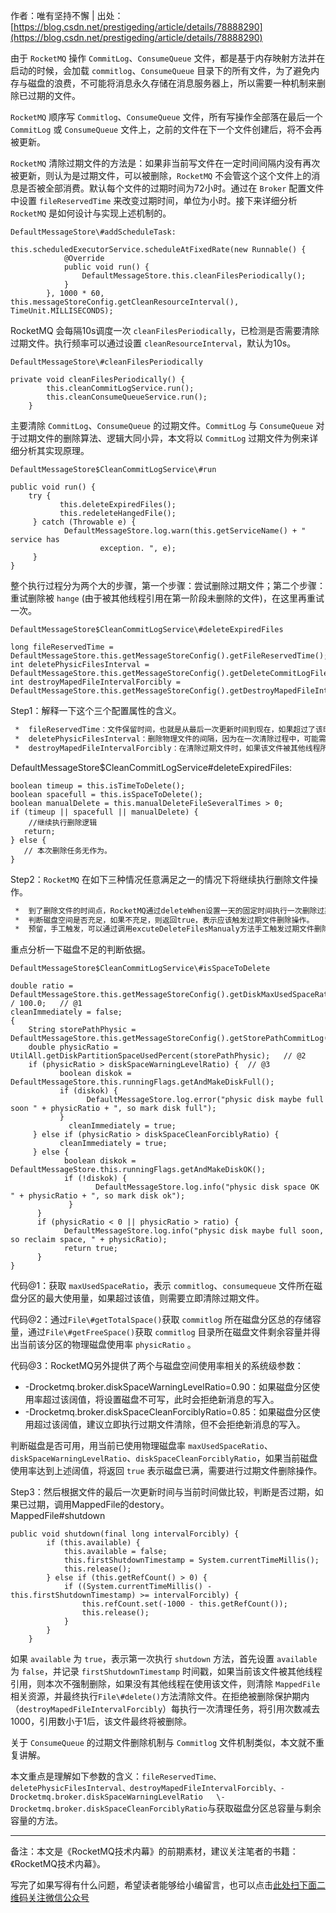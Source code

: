 作者：唯有坚持不懈 | 出处：[https://blog.csdn.net/prestigeding/article/details/78888290](https://blog.csdn.net/prestigeding/article/details/78888290)

由于 `RocketMQ` 操作 `CommitLog`、`ConsumeQueue` 文件，都是基于内存映射方法并在启动的时候，会加载 `commitlog`、`ConsumeQueue` 目录下的所有文件，为了避免内存与磁盘的浪费，不可能将消息永久存储在消息服务器上，所以需要一种机制来删除已过期的文件。

`RocketMQ` 顺序写 `Commitlog`、`ConsumeQueue` 文件，所有写操作全部落在最后一个 `CommitLog` 或 `ConsumeQueue` 文件上，之前的文件在下一个文件创建后，将不会再被更新。

`RocketMQ` 清除过期文件的方法是：如果非当前写文件在一定时间间隔内没有再次被更新，则认为是过期文件，可以被删除，`RocketMQ` 不会管这个这个文件上的消息是否被全部消费。默认每个文件的过期时间为72小时。通过在 `Broker` 配置文件中设置 `fileReservedTime` 来改变过期时间，单位为小时。接下来详细分析 `RocketMQ` 是如何设计与实现上述机制的。

`DefaultMessageStore\#addScheduleTask:`

```
this.scheduledExecutorService.scheduleAtFixedRate(new Runnable() {
            @Override
            public void run() {
                DefaultMessageStore.this.cleanFilesPeriodically();
            }
        }, 1000 * 60, this.messageStoreConfig.getCleanResourceInterval(), TimeUnit.MILLISECONDS);
```

RocketMQ 会每隔10s调度一次 `cleanFilesPeriodically`，已检测是否需要清除过期文件。执行频率可以通过设置 `cleanResourceInterval`，默认为10s。

`DefaultMessageStore\#cleanFilesPeriodically`

```
private void cleanFilesPeriodically() {
        this.cleanCommitLogService.run();
        this.cleanConsumeQueueService.run();
    }
```

主要清除 `CommitLog`、`ConsumeQueue` 的过期文件。`CommitLog` 与 `ConsumeQueue` 对于过期文件的删除算法、逻辑大同小异，本文将以 `CommitLog` 过期文件为例来详细分析其实现原理。

`DefaultMessageStore$CleanCommitLogService\#run`

```
public void run() {
    try {
           this.deleteExpiredFiles();
           this.redeleteHangedFile();
     } catch (Throwable e) {
            DefaultMessageStore.log.warn(this.getServiceName() + " service has 
                    exception. ", e);
     }
}
```

整个执行过程分为两个大的步骤，第一个步骤：尝试删除过期文件；第二个步骤：重试删除被 `hange` (由于被其他线程引用在第一阶段未删除的文件)，在这里再重试一次。

`DefaultMessageStore$CleanCommitLogService\#deleteExpiredFiles`

```
long fileReservedTime = DefaultMessageStore.this.getMessageStoreConfig().getFileReservedTime();
int deletePhysicFilesInterval = DefaultMessageStore.this.getMessageStoreConfig().getDeleteCommitLogFilesInterval();
int destroyMapedFileIntervalForcibly = DefaultMessageStore.this.getMessageStoreConfig().getDestroyMapedFileIntervalForcibly();
```

Step1：解释一下这个三个配置属性的含义。

```html
 *  fileReservedTime：文件保留时间，也就是从最后一次更新时间到现在，如果超过了该时间，则认为是过期文件，可以被删除。
 *  deletePhysicFilesInterval：删除物理文件的间隔，因为在一次清除过程中，可能需要删除的文件不止一个，该值指定两次删除文件的间隔时间。
 *  destroyMapedFileIntervalForcibly：在清除过期文件时，如果该文件被其他线程所占用（引用次数大于0，比如读取消息），此时会阻止此次删除任务,同时在第一次试图删除该文件时记录当前时间戳，destroyMapedFileIntervalForcibly表示第一次拒绝删除之后能保留的最大时间，在此时间内，同样可以被拒绝删除，同时会将引用减少1000个，超过该时间间隔后，文件将被强制删除。
```

DefaultMessageStore$CleanCommitLogService\#deleteExpiredFiles:

```
boolean timeup = this.isTimeToDelete();
boolean spacefull = this.isSpaceToDelete();
boolean manualDelete = this.manualDeleteFileSeveralTimes > 0;
if (timeup || spacefull || manualDelete) {
    //继续执行删除逻辑
   return;
} else {
   // 本次删除任务无作为。
}
```

Step2：`RocketMQ` 在如下三种情况任意满足之一的情况下将继续执行删除文件操作。

```html
 *  到了删除文件的时间点，RocketMQ通过deleteWhen设置一天的固定时间执行一次删除过期文件操作，默认为凌晨4点。
 *  判断磁盘空间是否充足，如果不充足，则返回true，表示应该触发过期文件删除操作。
 *  预留，手工触发，可以通过调用excuteDeleteFilesManualy方法手工触发过期文件删除，目前RocketMQ暂未封装手工触发文件删除的命令。
```

重点分析一下磁盘不足的判断依据。

`DefaultMessageStore$CleanCommitLogService\#isSpaceToDelete`

```
double ratio = DefaultMessageStore.this.getMessageStoreConfig().getDiskMaxUsedSpaceRatio() / 100.0;   // @1
cleanImmediately = false;
{
    String storePathPhysic = DefaultMessageStore.this.getMessageStoreConfig().getStorePathCommitLog();
    double physicRatio = UtilAll.getDiskPartitionSpaceUsedPercent(storePathPhysic);   // @2
    if (physicRatio > diskSpaceWarningLevelRatio) {  // @3
           boolean diskok = DefaultMessageStore.this.runningFlags.getAndMakeDiskFull();
           if (diskok) {
                 DefaultMessageStore.log.error("physic disk maybe full soon " + physicRatio + ", so mark disk full");
           }
             cleanImmediately = true;
     } else if (physicRatio > diskSpaceCleanForciblyRatio) { 
           cleanImmediately = true;
     } else {
            boolean diskok = DefaultMessageStore.this.runningFlags.getAndMakeDiskOK();
            if (!diskok) {
                   DefaultMessageStore.log.info("physic disk space OK " + physicRatio + ", so mark disk ok");
             }
      }
      if (physicRatio < 0 || physicRatio > ratio) {
            DefaultMessageStore.log.info("physic disk maybe full soon, so reclaim space, " + physicRatio);
            return true;
      }
}
```

代码@1：获取 `maxUsedSpaceRatio`，表示 `commitlog`、`consumequeue` 文件所在磁盘分区的最大使用量，如果超过该值，则需要立即清除过期文件。

代码@2：通过`File\#getTotalSpace()`获取 `commitlog` 所在磁盘分区总的存储容量，通过`File\#getFreeSpace()`获取 `commitlog` 目录所在磁盘文件剩余容量并得出当前该分区的物理磁盘使用率 `physicRatio` 。

代码@3：RocketMQ另外提供了两个与磁盘空间使用率相关的系统级参数：

 *  \-Drocketmq.broker.diskSpaceWarningLevelRatio=0.90：如果磁盘分区使用率超过该阔值，将设置磁盘不可写，此时会拒绝新消息的写入。
 *  \-Drocketmq.broker.diskSpaceCleanForciblyRatio=0.85：如果磁盘分区使用超过该阔值，建议立即执行过期文件清除，但不会拒绝新消息的写入。

判断磁盘是否可用，用当前已使用物理磁盘率 `maxUsedSpaceRatio`、`diskSpaceWarningLevelRatio`、`diskSpaceCleanForciblyRatio`，如果当前磁盘使用率达到上述阔值，将返回 `true` 表示磁盘已满，需要进行过期文件删除操作。

Step3：然后根据文件的最后一次更新时间与当前时间做比较，判断是否过期，如果已过期，调用MappedFile的destory。  
MappedFile\#shutdown

```
public void shutdown(final long intervalForcibly) {
        if (this.available) {
            this.available = false;
            this.firstShutdownTimestamp = System.currentTimeMillis();
            this.release();
        } else if (this.getRefCount() > 0) {
            if ((System.currentTimeMillis() - this.firstShutdownTimestamp) >= intervalForcibly) {
                this.refCount.set(-1000 - this.getRefCount());
                this.release();
            }
        }
    }
```

如果 `available` 为 `true`，表示第一次执行 `shutdown` 方法，首先设置 `available` 为 `false`，并记录 `firstShutdownTimestamp` 时间戳，如果当前该文件被其他线程引用，则本次不强制删除，如果没有其他线程在使用该文件，则清除 `MappedFile` 相关资源，并最终执行`File\#delete()`方法清除文件。在拒绝被删除保护期内（`destroyMapedFileIntervalForcibly`）每执行一次清理任务，将引用次数减去1000，引用数小于1后，该文件最终将被删除。

关于 `ConsumeQueue` 的过期文件删除机制与 `Commitlog` 文件机制类似，本文就不重复讲解。

本文重点是理解如下参数的含义：`fileReservedTime、deletePhysicFilesInterval、destroyMapedFileIntervalForcibly、-Drocketmq.broker.diskSpaceWarningLevelRatio  
\-Drocketmq.broker.diskSpaceCleanForciblyRatio`与获取磁盘分区总容量与剩余容量的方法。

--------------------

备注：本文是《RocketMQ技术内幕》的前期素材，建议关注笔者的书籍：《RocketMQ技术内幕》。


写完了如果写得有什么问题，希望读者能够给小编留言，也可以点击[此处扫下面二维码关注微信公众号](https://www.ycbbs.vip/?p=28 "此处扫下面二维码关注微信公众号")